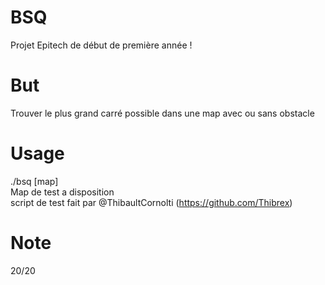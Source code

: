 # BSQ

Projet Epitech de début de première année !

# But

Trouver le plus grand carré possible dans une map avec ou sans obstacle

# Usage

./bsq [map]                                                                                                                     
Map de test a disposition                                                                                                       
                                                                                                                                script de test fait par @ThibaultCornolti (https://github.com/Thibrex) 


# Note
20/20
